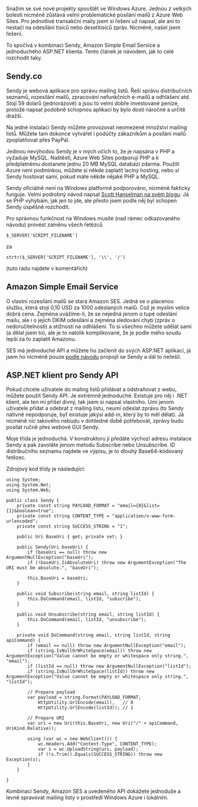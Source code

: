 <!-- dcterms:identifier = aspnetcz#4409 -->
<!-- dcterms:title = Posílání mailů z Azure: Sendy, Amazon SES a ASP.NET -->
<!-- dcterms:abstract = Snažím se své nové projekty spouštět ve Windows Azure. Jednou z velkých bolestí nicméně zůstává velmi problematické posílání mailů z Azure Web Sites. Pro jednotlivé transakční maily jsem si řešení už napsal, ale ani to nestačí na odesílání tisíců nebo desetitisíců zpráv. Nicméně, našel jsem řešení. -->
<!-- np9:categoryId = 1 -->
<!-- x4w:category = IT -->
<!-- np9:authorId = 1 -->
<!-- np9:authorEmail = michal.valasek@altairis.cz -->
<!-- dcterms:creator = Michal Altair Valášek -->
<!-- dcterms:created = 2013-08-19T03:59:13.74+02:00 -->
<!-- dcterms:date = 2013-08-19T03:59:14+02:00 -->
<!-- x4w:pictureWidth = 150 -->
<!-- x4w:pictureHeight = 150 -->
<!-- x4w:pictureUrl = /perex-pictures/20130819-posilani-mailu-z-azure-sendy-amazon-ses-a-asp-net.png -->

Snažím se své nové projekty spouštět ve Windows Azure. Jednou z velkých bolestí nicméně zůstává velmi problematické posílání mailů z Azure Web Sites. Pro jednotlivé transakční maily jsem si řešení už napsal, ale ani to nestačí na odesílání tisíců nebo desetitisíců zpráv. Nicméně, našel jsem řešení.

To spočívá v kombinaci Sendy, Amazon Simple Email Service a jednoduchého ASP.NET klienta. Tento článek je návodem, jak to celé rozchodit taky.

## Sendy.co

Sendy je webová aplikace pro správu mailing listů. Řeší správu distribučních seznamů, rozesílání mailů, zpracování nefunkčních e-mailů a odhlášení atd. Stojí 59 dolarů (jednorázově) a jsou to velmi dobře investované peníze, protože napsat podobně schopnou aplikaci by bylo dosti náročné a určitě dražší. 

Na jedné instalaci Sendy můžete provozovat neomezené množství mailing listů. Můžete tam dokonce vytvářet i podúčty zákazníkům a posílání mailů zpoplatňovat přes PayPal.

Jedinou nevýhodou Sendy je v mých očích to, že je napsána v PHP a vyžaduje MySQL. Naštěstí, Azure Web Sites podporují PHP a k předplatnému dostanete jednu 20 MB MySQL databázi zdarma. Použití Azure není podmínkou, můžete si někde zaplatit laciný hosting, nebo si Sendy hostovat sami, pokud máte někde nějaké PHP a MySQL.

Sendy oficiálně není na Windows platformě podporováno, nicméně fakticky funguje. Velmi podrobný návod napsal [Scott Hanselman na svém blogu](http://www.hanselman.com/blog/InstallingSendyAPHPAppOnWindowsAzureToSendInexpensiveNewsletterEmailViaAmazonSES.aspx). Já se PHP vyhýbám, jak jen to jde, ale přesto jsem podle něj byl schopen Sendy úspěšně rozchodit.

Pro správnou funkčnost na Windows musíte (nad rámec odkazovaného návodu) provést záměnu všech řetězců

    $_SERVER['SCRIPT_FILENAME']

za

    strtr($_SERVER['SCRIPT_FILENAME'], '\\', '/')

(tuto radu najdete v komentářích)

## Amazon Simple Email Service

O vlastní rozesílání mailů se stará Amazon SES. Jedná se o placenou službu, která stojí 0,10 USD za 1000 odeslaných mailů. Což je myslím velice dobrá cena. Zejména uvážíme-li, že se nejedná jenom o tupé odeslání mailu, ale i o jejich DKIM odesílání a zejména sledování chyb (zpráv o nedoručitelnosti) a stížností na odhlášení. To si všechno můžete udělat sami (a dělal jsem to), ale je to natolik komplikované, že je podle mého soudu lepší za to zaplatit Amazonu.

SES má jednoduché API a můžete ho začlenit do svých ASP.NET aplikací, já jsem ho nicméně pouze [podle návodu](http://sendy.co/get-started) propojil se Sendy a dál to neřešil.

## ASP.NET klient pro Sendy API

Pokud chcete uživatele do maling listů přidávat a odstraňovat z webu, můžete použít Sendy API. Je extrémně jednoduché. Existuje pro něj i .NET klient, ale ten mi přišel divný, tak jsem si napsal vlastního. Umí jenom uživatele přidat a odebrat z mailing listu, neumí odeslat zprávu (to Sendy nativně nepodporuje, byť existuje jakýsi add-in, který by to měl dělat). Já nicméně nic takového nebudu v dohledné době potřebovat, zprávy budu posílat ručně přes webové GUI Sendy.

Moje třída je jednoduchá. V konstruktoru jí předáte výchozí adresu instalace Sendy a pak zavoláte jenom metodu Subscribe nebo Unsubscribe. ID distribučního seznamu najdete ve výpisu, je to dlouhý Base64-kódovaný řetězec.

Zdrojový kód třídy je následující:

    using System;
    using System.Net;
    using System.Web;

    public class Sendy {
        private const string PAYLOAD_FORMAT = "email={0}&list={1}&boolean=true";
        private const string CONTENT_TYPE = "application/x-www-form-urlencoded";
        private const string SUCCESS_STRING = "1";

        public Uri BaseUri { get; private set; }

        public Sendy(Uri baseUri) {
            if (baseUri == null) throw new ArgumentNullException("baseUri");
            if (!baseUri.IsAbsoluteUri) throw new ArgumentException("The URI must be absolute.", "baseUri");

            this.BaseUri = baseUri;
        }

        public void Subscribe(string email, string listId) {
            this.DoCommand(email, listId, "subscribe");
        }

        public void Unsubscribe(string email, string listId) {
            this.DoCommand(email, listId, "unsubscribe");
        }

        private void DoCommand(string email, string listId, string apiCommand) {
            if (email == null) throw new ArgumentNullException("email");
            if (string.IsNullOrWhiteSpace(email)) throw new ArgumentException("Value cannot be empty or whitespace only string.", "email");
            if (listId == null) throw new ArgumentNullException("listId");
            if (string.IsNullOrWhiteSpace(listId)) throw new ArgumentException("Value cannot be empty or whitespace only string.", "listId");

            // Prepare payload
            var payload = string.Format(PAYLOAD_FORMAT,
                HttpUtility.UrlEncode(email),   // 0
                HttpUtility.UrlEncode(listId)); // 1

            // Prepare URI
            var uri = new Uri(this.BaseUri, new Uri("/" + apiCommand, UriKind.Relative));

            using (var wc = new WebClient()) {
                wc.Headers.Add("Content-Type", CONTENT_TYPE);
                var s = wc.UploadString(uri, payload);
                if (!s.Trim().Equals(SUCCESS_STRING)) throw new Exception(s);
            }
        }

    }

Kombinací Sendy, Amazon SES a uvedeného API dokážete jednoduše a levně spravovat mailing listy v prostředí Windows Azure i lokálním.